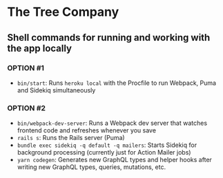 # The Tree Company

## Shell commands for running and working with the app locally

### OPTION #1

* `bin/start`: Runs `heroku local` with the Procfile to run Webpack, Puma and Sidekiq simultaneously

### OPTION #2

* `bin/webpack-dev-server`: Runs a Webpack dev server that watches frontend code and refreshes whenever you save
* `rails s`: Runs the Rails server (Puma)
* `bundle exec sidekiq -q default -q mailers`: Starts Sidekiq for background processing (currently just for Action Mailer jobs)
* `yarn codegen`: Generates new GraphQL types and helper hooks after writing new GraphQL types, queries, mutations, etc.
